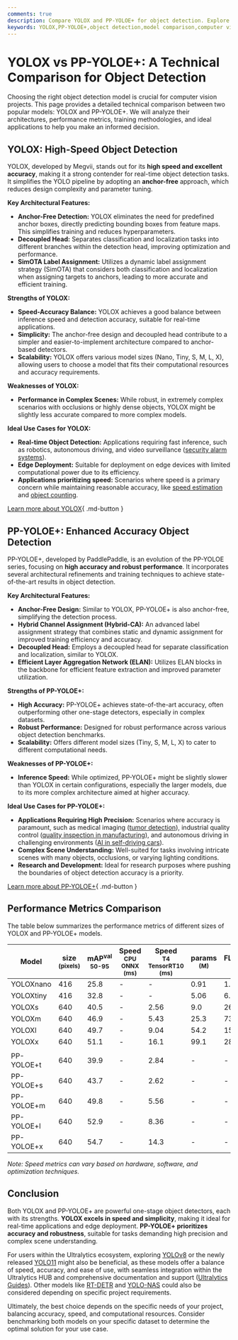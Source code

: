 ```yaml
---
comments: true
description: Compare YOLOX and PP-YOLOE+ for object detection. Explore architectures, performance metrics, and use cases to choose the best model for your needs.
keywords: YOLOX,PP-YOLOE+,object detection,model comparison,computer vision,YOLOX vs PP-YOLOE+,machine learning,deep learning,real-time detection
---
```


# YOLOX vs PP-YOLOE+: A Technical Comparison for Object Detection

Choosing the right object detection model is crucial for computer vision projects. This page provides a detailed technical comparison between two popular models: YOLOX and PP-YOLOE+. We will analyze their architectures, performance metrics, training methodologies, and ideal applications to help you make an informed decision.

<script async src="https://cdn.jsdelivr.net/npm/chart.js@3.9.1/dist/chart.min.js"></script>
<script defer src="../../javascript/benchmark.js"></script>

<canvas id="modelComparisonChart" width="1024" height="400" active-models='["YOLOX", "PP-YOLOE+"]'></canvas>

## YOLOX: High-Speed Object Detection

YOLOX, developed by Megvii, stands out for its **high speed and excellent accuracy**, making it a strong contender for real-time object detection tasks. It simplifies the YOLO pipeline by adopting an **anchor-free** approach, which reduces design complexity and parameter tuning.

**Key Architectural Features:**

- **Anchor-Free Detection:** YOLOX eliminates the need for predefined anchor boxes, directly predicting bounding boxes from feature maps. This simplifies training and reduces hyperparameters.
- **Decoupled Head:** Separates classification and localization tasks into different branches within the detection head, improving optimization and performance.
- **SimOTA Label Assignment:** Utilizes a dynamic label assignment strategy (SimOTA) that considers both classification and localization when assigning targets to anchors, leading to more accurate and efficient training.

**Strengths of YOLOX:**

- **Speed-Accuracy Balance:** YOLOX achieves a good balance between inference speed and detection accuracy, suitable for real-time applications.
- **Simplicity:** The anchor-free design and decoupled head contribute to a simpler and easier-to-implement architecture compared to anchor-based detectors.
- **Scalability:** YOLOX offers various model sizes (Nano, Tiny, S, M, L, X), allowing users to choose a model that fits their computational resources and accuracy requirements.

**Weaknesses of YOLOX:**

- **Performance in Complex Scenes:** While robust, in extremely complex scenarios with occlusions or highly dense objects, YOLOX might be slightly less accurate compared to more complex models.

**Ideal Use Cases for YOLOX:**

- **Real-time Object Detection:** Applications requiring fast inference, such as robotics, autonomous driving, and video surveillance ([security alarm systems](https://www.ultralytics.com/blog/security-alarm-system-projects-with-ultralytics-yolov8)).
- **Edge Deployment:** Suitable for deployment on edge devices with limited computational power due to its efficiency.
- **Applications prioritizing speed:** Scenarios where speed is a primary concern while maintaining reasonable accuracy, like [speed estimation](https://www.ultralytics.com/blog/ultralytics-yolov8-for-speed-estimation-in-computer-vision-projects) and [object counting](https://docs.ultralytics.com/guides/object-counting/).

[Learn more about YOLOX](https://github.com/Megvii-BaseDetection/YOLOX){ .md-button }

## PP-YOLOE+: Enhanced Accuracy Object Detection

PP-YOLOE+, developed by PaddlePaddle, is an evolution of the PP-YOLOE series, focusing on **high accuracy and robust performance**. It incorporates several architectural refinements and training techniques to achieve state-of-the-art results in object detection.

**Key Architectural Features:**

- **Anchor-Free Design:** Similar to YOLOX, PP-YOLOE+ is also anchor-free, simplifying the detection process.
- **Hybrid Channel Assignment (Hybrid-CA):** An advanced label assignment strategy that combines static and dynamic assignment for improved training efficiency and accuracy.
- **Decoupled Head:** Employs a decoupled head for separate classification and localization, similar to YOLOX.
- **Efficient Layer Aggregation Network (ELAN):** Utilizes ELAN blocks in the backbone for efficient feature extraction and improved parameter utilization.

**Strengths of PP-YOLOE+:**

- **High Accuracy:** PP-YOLOE+ achieves state-of-the-art accuracy, often outperforming other one-stage detectors, especially in complex datasets.
- **Robust Performance:** Designed for robust performance across various object detection benchmarks.
- **Scalability:** Offers different model sizes (Tiny, S, M, L, X) to cater to different computational needs.

**Weaknesses of PP-YOLOE+:**

- **Inference Speed:** While optimized, PP-YOLOE+ might be slightly slower than YOLOX in certain configurations, especially the larger models, due to its more complex architecture aimed at higher accuracy.

**Ideal Use Cases for PP-YOLOE+:**

- **Applications Requiring High Precision:** Scenarios where accuracy is paramount, such as medical imaging ([tumor detection](https://www.ultralytics.com/blog/using-yolo11-for-tumor-detection-in-medical-imaging)), industrial quality control ([quality inspection in manufacturing](https://www.ultralytics.com/blog/quality-inspection-in-manufacturing-traditional-vs-deep-learning-methods)), and autonomous driving in challenging environments ([AI in self-driving cars](https://www.ultralytics.com/solutions/ai-in-self-driving)).
- **Complex Scene Understanding:** Well-suited for tasks involving intricate scenes with many objects, occlusions, or varying lighting conditions.
- **Research and Development:** Ideal for research purposes where pushing the boundaries of object detection accuracy is a priority.

[Learn more about PP-YOLOE+](https://github.com/PaddlePaddle/PaddleDetection){ .md-button }

## Performance Metrics Comparison

The table below summarizes the performance metrics of different sizes of YOLOX and PP-YOLOE+ models.

| Model      | size<br><sup>(pixels) | mAP<sup>val<br>50-95 | Speed<br><sup>CPU ONNX<br>(ms) | Speed<br><sup>T4 TensorRT10<br>(ms) | params<br><sup>(M) | FLOPs<br><sup>(B) |
| ---------- | --------------------- | -------------------- | ------------------------------ | ----------------------------------- | ------------------ | ----------------- |
| YOLOXnano  | 416                   | 25.8                 | -                              | -                                   | 0.91               | 1.08              |
| YOLOXtiny  | 416                   | 32.8                 | -                              | -                                   | 5.06               | 6.45              |
| YOLOXs     | 640                   | 40.5                 | -                              | 2.56                                | 9.0                | 26.8              |
| YOLOXm     | 640                   | 46.9                 | -                              | 5.43                                | 25.3               | 73.8              |
| YOLOXl     | 640                   | 49.7                 | -                              | 9.04                                | 54.2               | 155.6             |
| YOLOXx     | 640                   | 51.1                 | -                              | 16.1                                | 99.1               | 281.9             |
|            |                       |                      |                                |                                     |                    |                   |
| PP-YOLOE+t | 640                   | 39.9                 | -                              | 2.84                                | -                  | -                 |
| PP-YOLOE+s | 640                   | 43.7                 | -                              | 2.62                                | -                  | -                 |
| PP-YOLOE+m | 640                   | 49.8                 | -                              | 5.56                                | -                  | -                 |
| PP-YOLOE+l | 640                   | 52.9                 | -                              | 8.36                                | -                  | -                 |
| PP-YOLOE+x | 640                   | 54.7                 | -                              | 14.3                                | -                  | -                 |

_Note: Speed metrics can vary based on hardware, software, and optimization techniques._

## Conclusion

Both YOLOX and PP-YOLOE+ are powerful one-stage object detectors, each with its strengths. **YOLOX excels in speed and simplicity**, making it ideal for real-time applications and edge deployment. **PP-YOLOE+ prioritizes accuracy and robustness**, suitable for tasks demanding high precision and complex scene understanding.

For users within the Ultralytics ecosystem, exploring [YOLOv8](https://www.ultralytics.com/yolo) or the newly released [YOLO11](https://docs.ultralytics.com/models/yolo11/) might also be beneficial, as these models offer a balance of speed, accuracy, and ease of use, with seamless integration within the Ultralytics HUB and comprehensive documentation and support ([Ultralytics Guides](https://docs.ultralytics.com/guides/)). Other models like [RT-DETR](https://docs.ultralytics.com/models/rtdetr/) and [YOLO-NAS](https://docs.ultralytics.com/models/yolo-nas/) could also be considered depending on specific project requirements.

Ultimately, the best choice depends on the specific needs of your project, balancing accuracy, speed, and computational resources. Consider benchmarking both models on your specific dataset to determine the optimal solution for your use case.